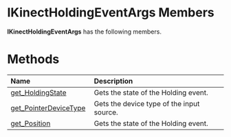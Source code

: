 IKinectHoldingEventArgs Members  
===============================  

**IKinectHoldingEventArgs** has the following members.  

<span id="publicmethodsSection"></span>

Methods  
=======  

<table>
<colgroup>
<col width="30%" />
<col width="60%" />
</colgroup>
<thead>
<tr class="header">
<th align="left">Name</th>
<th align="left">Description</th>
</tr>
</thead>
<tbody>
<tr class="odd">
<td align="left"><a href="Methods/get_HoldingState_Method.md">get_HoldingState</a></td>
<td align="left">Gets the state of the Holding event.</td>
</tr>
<tr class="even">
<td align="left"><a href="Methods/get_PointerDeviceType_Method.md">get_PointerDeviceType</a></td>
<td align="left">Gets the device type of the input source.</td>
</tr>
<tr class="odd">
<td align="left"><a href="Methods/get_Position_Method.md">get_Position</a></td>
<td align="left">Gets the state of the Holding event.</td>
</tr>
</tbody>
</table>



<!--Please do not edit the data in the comment block below.-->
<!--
TOCTitle : IKinectHoldingEventArgs Members
RLTitle : IKinectHoldingEventArgs Members
KeywordF : IKinectHoldingEventArgs
KeywordK : IKinectHoldingEventArgs interface
KeywordK : IKinectHoldingEventArgs interface, all members
HelpPriority : 1
KeywordA : AllMembers.T:Microsoft.Kinect.kinect.IKinectHoldingEventArgs
AssetID : AllMembers.T:Microsoft.Kinect.kinect.IKinectHoldingEventArgs
Locale : en-us
CommunityContent : 1
TargetOS : Windows
TopicType : kbSyntax
DocSet : K4Wv2
ProjType : K4Wv2Proj
Technology : Kinect for Windows
Product : Kinect for Windows SDK v2
productversion : 20
-->
